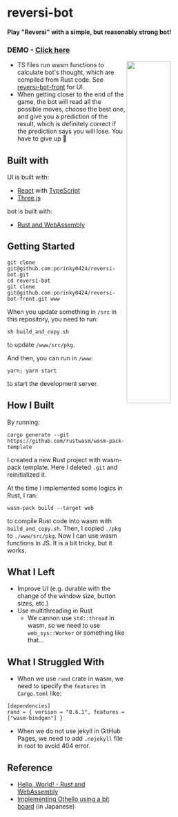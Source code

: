 # reversi-bot

**Play "Reversi" with a simple, but reasonably strong bot!**

### DEMO - [Click here](https://porinky0424.github.io/reversi-bot-front/)

<img align="right" src="https://user-images.githubusercontent.com/83964523/233449005-5fb8e0bb-45fb-435f-886d-9e6dee3a85ac.png" width="45%" />

- TS files run wasm functions to calculate bot's thought, which are compiled from Rust code. See [reversi-bot-front](https://github.com/porinky0424/reversi-bot-front) for UI.
- When getting closer to the end of the game, the bot will read all the possible moves, choose the best one, and give you a prediction of the result, which is definitely correct if the prediction says you will lose. You have to give up 🥲

## Built with

UI is built with:

- [React](https://ja.reactjs.org/) with [TypeScript](https://www.typescriptlang.org/)
- [Three.js](https://threejs.org/)

bot is built with:

- [Rust and WebAssembly](https://rustwasm.github.io/docs/book/)

## Getting Started

```
git clone git@github.com:porinky0424/reversi-bot.git
cd reversi-bot
git clone git@github.com:porinky0424/reversi-bot-front.git www
```

When you update something in `/src` in this repository, you need to run:

```
sh build_and_copy.sh
```

to update `/www/src/pkg`.

And then, you can run in `/www`:

```
yarn; yarn start
```

to start the development server.

## How I Built

By running:

```
cargo generate --git https://github.com/rustwasm/wasm-pack-template
```

I created a new Rust project with wasm-pack template. Here I deleted `.git` and reinitialized it.

At the time I implemented some logics in Rust, I ran:

```
wasm-pack build --target web
```

to compile Rust code into wasm with `build_and_copy.sh`. Then, I copied `./pkg` to `./www/src/pkg`. Now I can use wasm functions in JS. It is a bit tricky, but it works.

## What I Left

- Improve UI (e.g. durable with the change of the window size, button sizes, etc.)
- Use multithreading in Rust
  - We cannon use `std::thread` in wasm, so we need to use `web_sys::Worker` or something like that...

## What I Struggled With

- When we use `rand` crate in wasm, we need to specify the `features` in `Cargo.toml` like:

```
[dependencies]
rand = { version = "0.6.1", features = ["wasm-bindgen"] }
```

- When we do not use jekyll in GitHub Pages, we need to add `.nojekyll` file in root to avoid 404 error.

## Reference

- [Hello, World! - Rust and WebAssembly](https://rustwasm.github.io/docs/book/game-of-life/hello-world.html)
- [Implementing Othello using a bit board](https://qiita.com/sensuikan1973/items/459b3e11d91f3cb37e43) (in Japanese)
